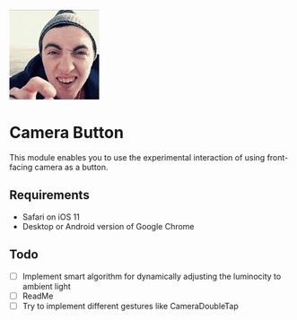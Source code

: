 ![Tap Tap!](https://raw.githubusercontent.com/der-lukas/cameraButton/master/thumb.gif)

# Camera Button
This module enables you to use the experimental interaction of using front-facing camera as a button.

## Requirements
- Safari on iOS 11
- Desktop or Android version of Google Chrome

## Todo
- [ ] Implement smart algorithm for dynamically adjusting the luminocity to ambient light
- [ ] ReadMe
- [ ] Try to implement different gestures like CameraDoubleTap
